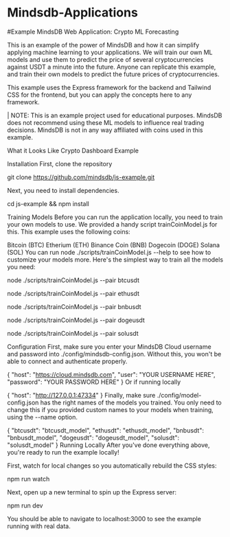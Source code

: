 # Mindsdb-Applications

#Example MindsDB Web Application: Crypto ML Forecasting

This is an example of the power of MindsDB and how it can simplify applying machine learning to your applications. We will train our own ML models and use them to predict the price of several cryptocurrencies against USDT a minute into the future. Anyone can replicate this example, and train their own models to predict the future prices of cryptocurrencies.

This example uses the Express framework for the backend and Tailwind CSS for the frontend, but you can apply the concepts here to any framework.

| NOTE: This is an example project used for educational purposes. MindsDB does not recommend using these ML models to influence real trading decisions. MindsDB is not in any way affiliated with coins used in this example.


What it Looks Like
Crypto Dashboard Example

Installation
First, clone the repository

git clone https://github.com/mindsdb/js-example.git

Next, you need to install dependencies.

cd js-example && npm install

Training Models
Before you can run the application locally, you need to train your own models to use. We provided a handy script trainCoinModel.js for this. This example uses the following coins:

Bitcoin (BTC)
Etherium (ETH)
Binance Coin (BNB)
Dogecoin (DOGE)
Solana (SOL)
You can run node ./scripts/trainCoinModel.js --help to see how to customize your models more. Here's the simplest way to train all the models you need:

node ./scripts/trainCoinModel.js --pair btcusdt

node ./scripts/trainCoinModel.js --pair ethusdt

node ./scripts/trainCoinModel.js --pair bnbusdt

node ./scripts/trainCoinModel.js --pair dogeusdt

node ./scripts/trainCoinModel.js --pair solusdt

Configuration
First, make sure you enter your MindsDB Cloud username and password into ./config/mindsdb-config.json. Without this, you won't be able to connect and authenticate properly.

{
  "host": "https://cloud.mindsdb.com",
  "user": "YOUR USERNAME HERE",
  "password": "YOUR PASSWORD HERE"
}
Or if running locally

{
  "host": "http://127.0.0.1:47334"
}
Finally, make sure ./config/model-config.json has the right names of the models you trained. You only need to change this if you provided custom names to your models when training, using the --name option.

{
  "btcusdt": "btcusdt_model",
  "ethusdt": "ethusdt_model",
  "bnbusdt": "bnbusdt_model",
  "dogeusdt": "dogeusdt_model",
  "solusdt": "solusdt_model"
}
Running Locally
After you've done everything above, you're ready to run the example locally!

First, watch for local changes so you automatically rebuild the CSS styles:

npm run watch

Next, open up a new terminal to spin up the Express server:

npm run dev

You should be able to navigate to localhost:3000 to see the example running with real data.

